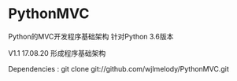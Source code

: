 # PythonMVC
Python的MVC开发程序基础架构
针对Python 3.6版本

V1.1 17.08.20
形成程序基础架构

Dependencies : 
git clone git://github.com/wjlmelody/PythonMVC.git
